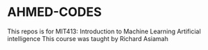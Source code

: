 # AHMED-CODES
This repos is for MIT413: Introduction to Machine Learning Artificial intelligence
This course was taught by Richard Asiamah
